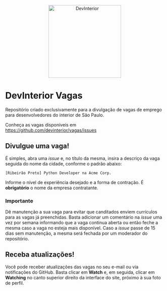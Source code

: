 <p align="center">
  <img src="https://avatars0.githubusercontent.com/u/8793063?v=3&s=200.jpg" alt="DevInterior" width="230">
</p>

# DevInterior Vagas

Repositório criado exclusivamente para a divulgação de vagas de emprego para desenvolvedores do interior de São Paulo.

Conheça as vagas disponíveis em https://github.com/devinterior/vagas/issues

## Divulgue uma vaga!

É simples, abra uma _issue_ e, no título da mesma, insira a descriço da vaga seguida do nome da cidade, conforme o padrão abaixo:

```
[Ribeirão Preto] Python Developer na Acme Corp.
```

Informe o nível de experiência desejado e a forma de contração. É **obrigatório** o nome da empresa contratante.

### Importante

Dê manutenção a sua vaga para evitar que canditados enviem currículos para as vagas já preenchidas. Basta adicionar um comentário na _issue_ uma vez por semana informando que a vaga continua aberta ou então feche a mesma caso a vaga no esteja mais disponível. Caso a _issue_ passe de 15 dias sem manutenção, a mesma será fechada por um moderador do repositório.

## Receba atualizações!

Você pode receber atualizações das vagas no seu e-mail ou via notificações do GitHub. Basta clicar em **Watch** e, em seguida, clicar em **Watching** no canto superior direito da interface do site, próximo à sua foto de perfil.
